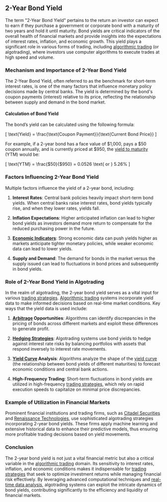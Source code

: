 ## 2-Year Bond Yield

The term "2-Year Bond Yield" pertains to the return an investor can expect to earn if they purchase a government or corporate bond with a maturity of two years and hold it until maturity. Bond yields are critical indicators of the overall health of financial markets and provide insights into the expectations of interest rates, inflation, and economic growth. This yield plays a significant role in various forms of trading, including [algorithmic trading](../a/algorithmic_trading.md) (or algotrading), where investors use computer algorithms to execute trades at high speed and volume.

### Mechanism and Importance of 2-Year Bond Yield

The 2-Year Bond Yield, often referred to as the benchmark for short-term interest rates, is one of the many factors that influence monetary policy decisions made by central banks. The yield is determined by the bond's coupon payments (interest) relative to its price, reflecting the relationship between supply and demand in the bond market.

#### Calculation of Bond Yield

The bond’s yield can be calculated using the following formula:

\[ \text{Yield} = \frac{\text{Coupon Payment}}{\text{Current Bond Price}} \]

For example, if a 2-year bond has a face value of $1,000, pays a $50 coupon annually, and is currently priced at $950, the [yield to maturity](../y/yield_to_maturity.md) (YTM) would be:

\[ \text{YTM} = \frac{\$50}{\$950} = 0.0526 \text{ or } 5.26\% \]

### Factors Influencing 2-Year Bond Yield

Multiple factors influence the yield of a 2-year bond, including:

1. **Interest Rates**: Central bank policies heavily impact short-term bond yields. When central banks raise interest rates, bond yields typically rise, and when they lower rates, yields fall.

2. **Inflation Expectations**: Higher anticipated inflation can lead to higher bond yields as investors demand more return to compensate for the reduced purchasing power in the future.

3. **[Economic Indicators](../e/economic_indicators.md)**: Strong economic data can push yields higher as markets anticipate tighter monetary policies, while weaker economic data can lead to lower yields.

4. **Supply and Demand**: The demand for bonds in the market versus the supply issued can lead to fluctuations in bond prices and subsequently in bond yields.

### Role of 2-Year Bond Yield in Algotrading

In the realm of algotrading, the 2-year bond yield serves as a vital input for various [trading strategies](../t/trading_strategies.md). [Algorithmic trading](../a/algorithmic_trading.md) systems incorporate yield data to make informed decisions based on real-time market conditions. Key ways that the yield data is used include:

1. **[Arbitrage](../a/arbitrage.md) Opportunities**: Algorithms can identify discrepancies in the pricing of bonds across different markets and exploit these differences to generate profit.

2. **[Hedging Strategies](../h/hedging_strategies.md)**: Algotrading systems use bond yields to hedge against interest rate risks by balancing portfolios with assets that respond inversely to interest rate movements.

3. **[Yield Curve](../y/yield_curve.md) Analysis**: Algorithms analyze the shape of the [yield curve](../y/yield_curve.md) (the relationship between bond yields of different maturities) to forecast economic conditions and central bank actions.

4. **High-Frequency Trading**: Short-term fluctuations in bond yields are utilized in high-frequency [trading strategies](../t/trading_strategies.md), which rely on rapid execution speeds to capitalize on minimal price discrepancies.

### Example of Utilization in Financial Markets

Prominent financial institutions and trading firms, such as [Citadel Securities](https://www.citadelsecurities.com/) and [Renaissance Technologies](https://www.rentec.com/), use sophisticated algotrading strategies incorporating 2-year bond yields. These firms apply machine learning and extensive historical data to enhance their predictive models, thus ensuring more profitable trading decisions based on yield movements.

### Conclusion

The 2-year bond yield is not just a vital financial metric but also a critical variable in the [algorithmic trading](../a/algorithmic_trading.md) domain. Its sensitivity to interest rates, inflation, and economic conditions makes it indispensable for [trading strategies](../t/trading_strategies.md) that seek to optimize investment returns while managing financial risk effectively. By leveraging advanced computational techniques and [real-time data analysis](../r/real-time_data_analysis.md), algotrading systems can exploit the intricate dynamics of bond yields, contributing significantly to the efficiency and liquidity of financial markets.